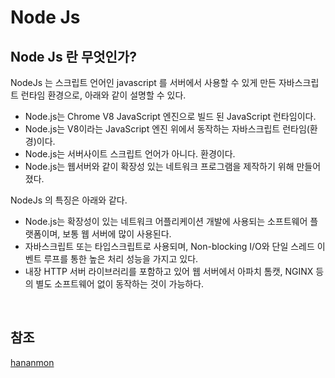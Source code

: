 # Node Js

## Node Js 란 무엇인가?

NodeJs 는 스크립트 언어인 javascript 를 서버에서 사용할 수 있게 만든 자바스크립트 런타임 환경으로, 아래와 같이 설명할 수 있다.

* Node.js는 Chrome V8 JavaScript 엔진으로 빌드 된 JavaScript 런타임이다.
* Node.js는 V8이라는 JavaScript 엔진 위에서 동작하는 자바스크립트 런타임(환경)이다.
* Node.js는 서버사이트 스크립트 언어가 아니다. 환경이다.
* Node.js는 웹서버와 같이 확장성 있는 네트워크 프로그램을 제작하기 위해 만들어졌다.

NodeJs 의 특징은 아래와 같다.

* Node.js는 확장성이 있는 네트워크 어플리케이션 개발에 사용되는 소프트웨어 플랫폼이며, 보통 웹 서버에 많이 사용된다.
* 자바스크립트 또는 타입스크립트로 사용되며, Non-blocking I/O와 단일 스레드 이벤트 루프를 통한 높은 처리 성능을 가지고 있다.
* 내장 HTTP 서버 라이브러리를 포함하고 있어 웹 서버에서 아파치 톰캣, NGINX 등의 별도 소프트웨어 없이 동작하는 것이 가능하다.

<br>

## 참조

[hananmon](https://hanamon.kr/nodejs-%EA%B0%9C%EB%85%90-%EC%9D%B4%ED%95%B4%ED%95%98%EA%B8%B0/)
